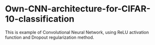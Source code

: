 # Own-CNN-architecture-for-CIFAR-10-classification

This is example of Convolutional Neural Network, using ReLU activation function and Dropout regularization method.
